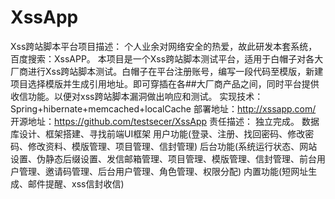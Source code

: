 # XssApp
Xss跨站脚本平台项目描述：
个人业余对网络安全的热爱，故此研发本套系统，百度搜索：XssAPP。
本项目是一个Xss跨站脚本测试平台，适用于白帽子对各大厂商进行Xss跨站脚本测试。白帽子在平台注册账号，编写一段代码至模版，新建项目选择模版并生成引用地址。即可穿插在各##大厂商产品之间，同时平台提供收信功能。以便对xss跨站脚本漏洞做出响应和测试。
实现技术：Spring+hibernate+memcached+localCache
部署地址：http://xssapp.com/
开源地址：https://github.com/testsecer/XssApp
责任描述：
独立完成。
数据库设计、框架搭建、寻找前端UI框架
用户功能(登录、注册、找回密码、修改密码、修改资料、模版管理、项目管理、信封管理)
后台功能(系统运行状态、网站设置、伪静态后缀设置、发信邮箱管理、项目管理、模版管理、信封管理、前台用户管理、邀请码管理、后台用户管理、角色管理、权限分配)
内置功能(短网址生成、邮件提醒、xss信封收信)
